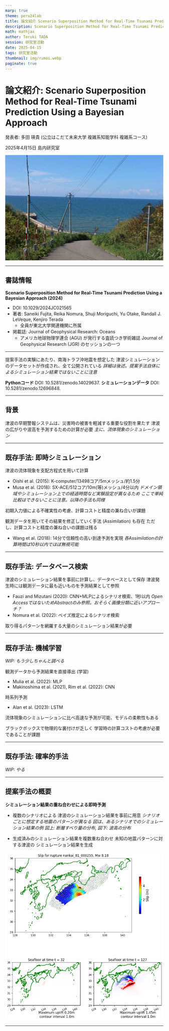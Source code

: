 ```yaml
---
marp: true
theme: peru24lab
title: 論文紹介 Scenario Superposition Method for Real-Time Tsunami Prediction Using a Bayesian Approach
description: Scenario Superposition Method for Real-Time Tsunami Prediction Using a Bayesian Approach
math: mathjax
author: Teruki TADA
session: 研究室活動
date: 2025-04-15
tags: 研究室活動
thumbnail: img/rumoi.webp
paginate: true
---
```


# 論文紹介: Scenario Superposition Method for Real-Time Tsunami Prediction Using a Bayesian Approach

発表者: 多田 瑛貴
(公立はこだて未来大学 複雑系知能学科 複雑系コース)

2025年4月15日 島内研究室

![bg right:20%](img/rumoi.webp)

---

## 書誌情報

**Scenario Superposition Method for Real-Time Tsunami Prediction Using a Bayesian Approach (2024)**

- DOI: 10.1029/2024JC021565
- 著者: Saneiki Fujita, Reika Nomura, Shuji Moriguchi, Yu Otake, Randall J. LeVeque, Kenjiro Terada
  - 全員が東北大学関連機関に所属
- 掲載誌: Journal of Geophysical Research: Oceans
  - アメリカ地球物理学連合 (AGU) が発行する査読つき学術雑誌
  Journal of Geophysical Research (JGR) のセッションの一つ

---

提案手法の実験にあたり、南海トラフ沖地震を想定した
津波シミュレーションのデータセットが作成され、全て公開されている
*詳細は後述。提案手法自体によるシミュレーション結果ではないことに注意*

**Pythonコード** DOI: 10.5281/zenodo.14029637.
**シミュレーションデータ** DOI: 10.5281/zenodo.12696848.

---

## 背景

津波の早期警報システムは、災害時の被害を軽減する重要な役割を果たす
津波の広がりや波高を予測するための計算が必要
*主に、流体現象のシミュレーション*

---

## 既存手法: 即時シミュレーション

津波の流体現象を支配方程式を用いて計算
- Oishi et al. (2015): K-computer/13498コア/5mメッシュ/約1.5分
- Musa et al. (2018): SX-ACE/512コア/10m(等)メッシュ/4分以内
*ドメイン領域やシミュレーション上での経過時間など実験設定が異なるため*
*ここで単純比較はできないことに注意。以降の手法も同様*

初期入力値による不確実性の考慮、計算コストと精度の兼ね合いが課題

観測データを用いてその結果を修正していく手法 (Assimilation) も存在
ただし、計算コストと精度の兼ね合いの課題は残る

- Wang et al. (2018): 14分で信頼性の高い到達予測を実現
*各Assimilationの計算時間は10秒以内でほぼ無視可能*

---

## 既存手法: データベース検索

津波のシミュレーション結果を事前に計算し、データベースとして保存
津波発生時には観測データに最も近いものを予測結果として参照

- Fauzi and Mizutani (2020): CNN+MLPによるシナリオ検索、1秒以内
*Open AccessではないためAbstractのみ参照。おそらく画像分類に近いアプローチ？*
- Nomura et al. (2022): ベイズ推定によるシナリオ検索

取り得るパターンを網羅する大量のシミュレーション結果が必要

---

## 既存手法: 機械学習

*WIP: もう少しちゃんと調べる*

観測データから予測結果を直接導出 (学習)

- Mulia et al. (2022): MLP
- Makinoshima et al. (2021), Rim et al. (2022): CNN

時系列予測

- Alan et al. (2023): LSTM

流体現象のシミュレーションに比べ高速な予測が可能、モデルの柔軟性もある

ブラックボックスで物理的な裏付けが乏しく
学習時の計算コストの考慮が必要であることが課題

---

## 既存手法: 確率的手法

*WIP: やる*

---

## 提案手法の概要

**シミュレーション結果の重ね合わせによる即時予測**

- 複数のシナリオによる
津波のシミュレーション結果を事前に用意
 *シナリオごとに想定する地震のパターンが異なる*
 *図は、あるシナリオでのシミュレーション結果の例*
 *図上: 断層すべり量の分布, 図下: 波高の分布*

 - 生成済みのシミュレーション結果を複数重ね合わせ
未知の地震パターンに対する津波の
シミュレーション結果を生成

![bg right:28% w:350](img/nankai_81_000255_slip_dtopo.webp)

---

